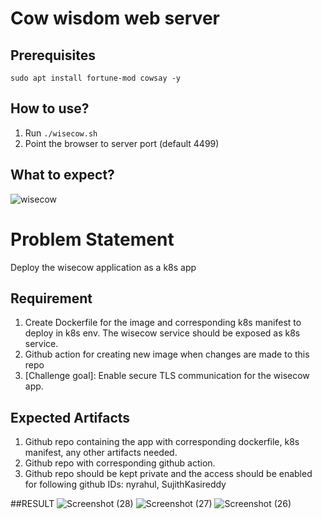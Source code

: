 # Cow wisdom web server

## Prerequisites

```
sudo apt install fortune-mod cowsay -y
```

## How to use?

1. Run `./wisecow.sh`
2. Point the browser to server port (default 4499)

## What to expect?
![wisecow](https://github.com/nyrahul/wisecow/assets/9133227/8d6bfde3-4a5a-480e-8d55-3fef60300d98)

# Problem Statement
Deploy the wisecow application as a k8s app

## Requirement
1. Create Dockerfile for the image and corresponding k8s manifest to deploy in k8s env. The wisecow service should be exposed as k8s service.
2. Github action for creating new image when changes are made to this repo
3. [Challenge goal]: Enable secure TLS communication for the wisecow app.

## Expected Artifacts
1. Github repo containing the app with corresponding dockerfile, k8s manifest, any other artifacts needed.
2. Github repo with corresponding github action.
3. Github repo should be kept private and the access should be enabled for following github IDs: nyrahul, SujithKasireddy


##RESULT
![Screenshot (28)](https://github.com/Akshaythete/wisecow/assets/143180761/b2ac47b4-6367-4b3e-938a-b5fd20de7261)
![Screenshot (27)](https://github.com/Akshaythete/wisecow/assets/143180761/173237fb-1040-4b08-bd13-e734bf198b02)
![Screenshot (26)](https://github.com/Akshaythete/wisecow/assets/143180761/f32608fd-6c7f-452b-9789-276b45e098fe)




